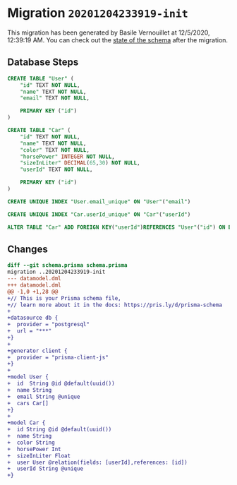 # Migration `20201204233919-init`

This migration has been generated by Basile Vernouillet at 12/5/2020, 12:39:19 AM.
You can check out the [state of the schema](./schema.prisma) after the migration.

## Database Steps

```sql
CREATE TABLE "User" (
    "id" TEXT NOT NULL,
    "name" TEXT NOT NULL,
    "email" TEXT NOT NULL,

    PRIMARY KEY ("id")
)

CREATE TABLE "Car" (
    "id" TEXT NOT NULL,
    "name" TEXT NOT NULL,
    "color" TEXT NOT NULL,
    "horsePower" INTEGER NOT NULL,
    "sizeInLiter" DECIMAL(65,30) NOT NULL,
    "userId" TEXT NOT NULL,

    PRIMARY KEY ("id")
)

CREATE UNIQUE INDEX "User.email_unique" ON "User"("email")

CREATE UNIQUE INDEX "Car.userId_unique" ON "Car"("userId")

ALTER TABLE "Car" ADD FOREIGN KEY("userId")REFERENCES "User"("id") ON DELETE CASCADE ON UPDATE CASCADE
```

## Changes

```diff
diff --git schema.prisma schema.prisma
migration ..20201204233919-init
--- datamodel.dml
+++ datamodel.dml
@@ -1,0 +1,28 @@
+// This is your Prisma schema file,
+// learn more about it in the docs: https://pris.ly/d/prisma-schema
+
+datasource db {
+  provider = "postgresql"
+  url = "***"
+}
+
+generator client {
+  provider = "prisma-client-js"
+}
+
+model User {
+  id  String @id @default(uuid())
+  name String
+  email String @unique
+  cars Car[]
+}
+
+model Car {
+  id String @id @default(uuid())
+  name String
+  color String
+  horsePower Int
+  sizeInLiter Float
+  user User @relation(fields: [userId],references: [id])
+  userId String @unique
+}
```


